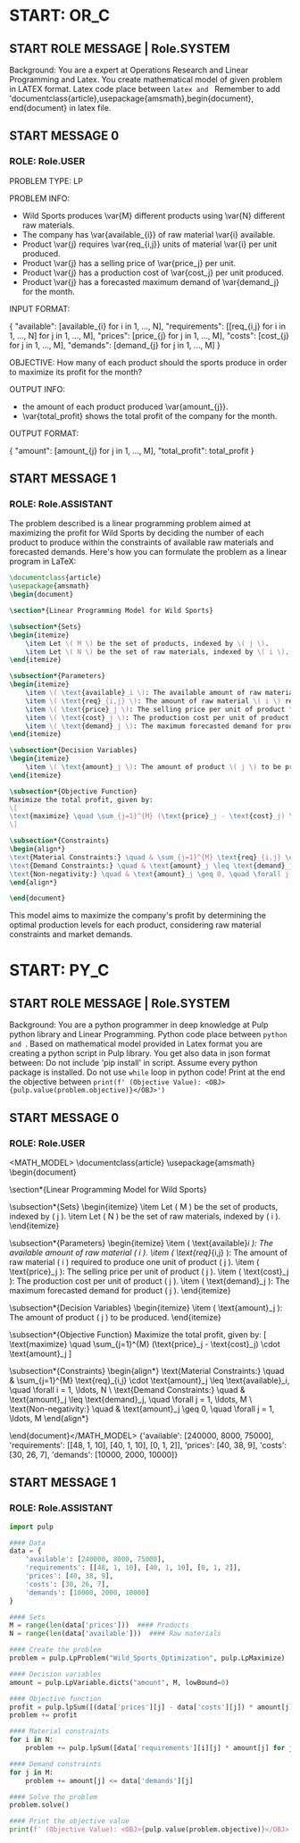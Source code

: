 # START: OR_C 
## START ROLE MESSAGE | Role.SYSTEM 
Background: You are a expert at Operations Research and Linear Programming and Latex. You create mathematical model of given problem in LATEX format. Latex code place between ```latex and ``` Remember to add 'documentclass{article},usepackage{amsmath},begin{document}, end{document} in latex file. 
## START MESSAGE 0 
### ROLE: Role.USER
<DESCRIPTION>
PROBLEM TYPE: LP

PROBLEM INFO:

- Wild Sports produces \var{M} different products using \var{N} different raw materials.
- The company has \var{available_{i}} of raw material \var{i} available.
- Product \var{j} requires \var{req_{i,j}} units of material \var{i} per unit produced.
- Product \var{j} has a selling price of \var{price_j} per unit.
- Product \var{j} has a production cost of \var{cost_j} per unit produced.
- Product \var{j} has a forecasted maximum demand of \var{demand_j} for the month.

INPUT FORMAT: 

{
    "available": [available_{i} for i in 1, ..., N],
    "requirements": [[req_{i,j} for i in 1, ..., N] for j in 1, ..., M],
    "prices": [price_{j} for j in 1, ..., M],
    "costs": [cost_{j} for j in 1, ..., M],
    "demands": [demand_{j} for j in 1, ..., M]
}

OBJECTIVE: How many of each product should the sports produce in order to maximize its profit for the month?

OUTPUT INFO:

- the amount of each product produced \var{amount_{j}}.
- \var{total_profit} shows the total profit of the company for the month.

OUTPUT FORMAT:

{
    "amount": [amount_{j} for j in 1, ..., M],
    "total_profit": total_profit
}

</DESCRIPTION>


## START MESSAGE 1 
### ROLE: Role.ASSISTANT
The problem described is a linear programming problem aimed at maximizing the profit for Wild Sports by deciding the number of each product to produce within the constraints of available raw materials and forecasted demands. Here's how you can formulate the problem as a linear program in LaTeX:

```latex
\documentclass{article}
\usepackage{amsmath}
\begin{document}

\section*{Linear Programming Model for Wild Sports}

\subsection*{Sets}
\begin{itemize}
    \item Let \( M \) be the set of products, indexed by \( j \).
    \item Let \( N \) be the set of raw materials, indexed by \( i \).
\end{itemize}

\subsection*{Parameters}
\begin{itemize}
    \item \( \text{available}_i \): The available amount of raw material \( i \).
    \item \( \text{req}_{i,j} \): The amount of raw material \( i \) required to produce one unit of product \( j \).
    \item \( \text{price}_j \): The selling price per unit of product \( j \).
    \item \( \text{cost}_j \): The production cost per unit of product \( j \).
    \item \( \text{demand}_j \): The maximum forecasted demand for product \( j \).
\end{itemize}

\subsection*{Decision Variables}
\begin{itemize}
    \item \( \text{amount}_j \): The amount of product \( j \) to be produced.
\end{itemize}

\subsection*{Objective Function}
Maximize the total profit, given by:
\[
\text{maximize} \quad \sum_{j=1}^{M} (\text{price}_j - \text{cost}_j) \cdot \text{amount}_j
\]

\subsection*{Constraints}
\begin{align*}
\text{Material Constraints:} \quad & \sum_{j=1}^{M} \text{req}_{i,j} \cdot \text{amount}_j \leq \text{available}_i, \quad \forall i = 1, \ldots, N \\
\text{Demand Constraints:} \quad & \text{amount}_j \leq \text{demand}_j, \quad \forall j = 1, \ldots, M \\
\text{Non-negativity:} \quad & \text{amount}_j \geq 0, \quad \forall j = 1, \ldots, M
\end{align*}

\end{document}
```

This model aims to maximize the company's profit by determining the optimal production levels for each product, considering raw material constraints and market demands.

# START: PY_C 
## START ROLE MESSAGE | Role.SYSTEM 
Background: You are a python programmer in deep knowledge at Pulp python library and Linear Programming. Python code place between ```python and ```. Based on mathematical model provided in Latex format you are creating a python script in Pulp library. You get also data in json format between: <DATA></DATA> Do not include 'pip install' in script. Assume every python package is installed. Do not use `while` loop in python code! Print at the end the objective between <OBJ></OBJ> `print(f' (Objective Value): <OBJ>{pulp.value(problem.objective)}</OBJ>')` 
## START MESSAGE 0 
### ROLE: Role.USER
<MATH_MODEL>
\documentclass{article}
\usepackage{amsmath}
\begin{document}

\section*{Linear Programming Model for Wild Sports}

\subsection*{Sets}
\begin{itemize}
    \item Let \( M \) be the set of products, indexed by \( j \).
    \item Let \( N \) be the set of raw materials, indexed by \( i \).
\end{itemize}

\subsection*{Parameters}
\begin{itemize}
    \item \( \text{available}_i \): The available amount of raw material \( i \).
    \item \( \text{req}_{i,j} \): The amount of raw material \( i \) required to produce one unit of product \( j \).
    \item \( \text{price}_j \): The selling price per unit of product \( j \).
    \item \( \text{cost}_j \): The production cost per unit of product \( j \).
    \item \( \text{demand}_j \): The maximum forecasted demand for product \( j \).
\end{itemize}

\subsection*{Decision Variables}
\begin{itemize}
    \item \( \text{amount}_j \): The amount of product \( j \) to be produced.
\end{itemize}

\subsection*{Objective Function}
Maximize the total profit, given by:
\[
\text{maximize} \quad \sum_{j=1}^{M} (\text{price}_j - \text{cost}_j) \cdot \text{amount}_j
\]

\subsection*{Constraints}
\begin{align*}
\text{Material Constraints:} \quad & \sum_{j=1}^{M} \text{req}_{i,j} \cdot \text{amount}_j \leq \text{available}_i, \quad \forall i = 1, \ldots, N \\
\text{Demand Constraints:} \quad & \text{amount}_j \leq \text{demand}_j, \quad \forall j = 1, \ldots, M \\
\text{Non-negativity:} \quad & \text{amount}_j \geq 0, \quad \forall j = 1, \ldots, M
\end{align*}

\end{document}</MATH_MODEL>
<DATA>
{'available': [240000, 8000, 75000], 'requirements': [[48, 1, 10], [40, 1, 10], [0, 1, 2]], 'prices': [40, 38, 9], 'costs': [30, 26, 7], 'demands': [10000, 2000, 10000]}</DATA>


## START MESSAGE 1 
### ROLE: Role.ASSISTANT
```python
import pulp

#### Data
data = {
    'available': [240000, 8000, 75000],
    'requirements': [[48, 1, 10], [40, 1, 10], [0, 1, 2]],
    'prices': [40, 38, 9],
    'costs': [30, 26, 7],
    'demands': [10000, 2000, 10000]
}

#### Sets
M = range(len(data['prices']))  #### Products
N = range(len(data['available']))  #### Raw materials

#### Create the problem
problem = pulp.LpProblem("Wild_Sports_Optimization", pulp.LpMaximize)

#### Decision variables
amount = pulp.LpVariable.dicts("amount", M, lowBound=0)

#### Objective function
profit = pulp.lpSum([(data['prices'][j] - data['costs'][j]) * amount[j] for j in M])
problem += profit

#### Material constraints
for i in N:
    problem += pulp.lpSum([data['requirements'][i][j] * amount[j] for j in M]) <= data['available'][i]

#### Demand constraints
for j in M:
    problem += amount[j] <= data['demands'][j]

#### Solve the problem
problem.solve()

#### Print the objective value
print(f' (Objective Value): <OBJ>{pulp.value(problem.objective)}</OBJ>')
```

